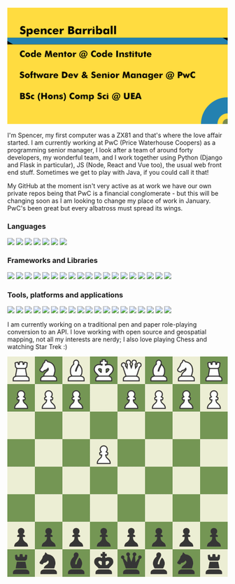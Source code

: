 ![5pence splash image](SBarrGithub.png) 

I'm Spencer, my first computer was a ZX81 and that's where the love affair started. I am currently working at PwC (Price Waterhouse Coopers) as a programming senior manager, I look after a team of around forty developers, my wonderful team, and I work together using Python (Django and Flask in particular), JS (Node, React and Vue too), the usual web front end stuff. Sometimes we get to play with Java, if you could call it that! 

My GitHub at the moment isn't very active as at work we have our own private repos being that PwC is a financial conglomerate - but this will be changing soon as I am looking to change my place of work in January. PwC's been great but every albatross must spread its wings.


### Languages

<img src="https://img.shields.io/badge/Python-grey.svg?logo=python">
<img src="https://img.shields.io/badge/Java-grey.svg?logo=java">
<img src="https://img.shields.io/badge/JavaScript-grey.svg?logo=Javascript">
<img src="https://img.shields.io/badge/Node-grey.svg?logo=NodedotJS">
<img src="https://img.shields.io/badge/HTML-grey.svg?logo=HTML5">
<img src="https://img.shields.io/badge/PHP-grey.svg?logo=PHP">
<img src="https://img.shields.io/badge/CSS-grey.svg?logo=CSS3">

### Frameworks and Libraries

<img src="https://img.shields.io/badge/Laravel-grey.svg?logo=Laravel">
<img src="https://img.shields.io/badge/Django-grey.svg?logo=django">
<img src="https://img.shields.io/badge/Flask-grey.svg?logo=flask">
<img src="https://img.shields.io/badge/SASS-grey.svg?logo=SASS">
<img src="https://img.shields.io/badge/Docker-grey.svg?logo=docker">
<img src="https://img.shields.io/badge/Kubernetes-grey.svg?logo=kubernetes">
<img src="https://img.shields.io/badge/React-grey.svg?logo=react">
<img src="https://img.shields.io/badge/VueJS-grey.svg?logo=vuedotjs">
<img src="https://img.shields.io/badge/Git-grey.svg?logo=Git">
<img src="https://img.shields.io/badge/Bulma-grey.svg?logo=Bulma">
<img src="https://img.shields.io/badge/Celery-grey.svg?logo=Celery">
<img src="https://img.shields.io/badge/Chart.js-grey.svg?logo=chartdotjs">
<img src="https://img.shields.io/badge/Chef-grey.svg?logo=Chef">
<img src="https://img.shields.io/badge/D3.JS-grey.svg?logo=D3dotJS">
<img src="https://img.shields.io/badge/Jinja-grey.svg?logo=Jinja">
<img src="https://img.shields.io/badge/Leaflet-grey.svg?logo=Leaflet">
<img src="https://img.shields.io/badge/React Router-grey.svg?logo=reactrouter">
<img src="https://img.shields.io/badge/Selenium-grey.svg?logo=selenium">
<img src="https://img.shields.io/badge/Pytest-grey.svg?logo=pytest">

### Tools, platforms and applications

<img src="https://img.shields.io/badge/GitHub-grey.svg?logo=github">
<img src="https://img.shields.io/badge/PyCharm-grey.svg?logo=pycharm">
<img src="https://img.shields.io/badge/IntelliJIDEA-grey.svg?logo=intellijidea">
<img src="https://img.shields.io/badge/GCP-grey.svg?logo=googlecloud">
<img src="https://img.shields.io/badge/AWS-grey.svg?logo=amazonaws">
<img src="https://img.shields.io/badge/MongoDB-grey.svg?logo=MongoDB">
<img src="https://img.shields.io/badge/PostgreSQL-grey.svg?logo=PostgreSQL">
<img src="https://img.shields.io/badge/Photoshop-grey.svg?logo=AdobePhotoshop">
<img src="https://img.shields.io/badge/CircleCI-grey.svg?logo=CircleCI">
<img src="https://img.shields.io/badge/DevExpress-grey.svg?logo=DevExpress">
<img src="https://img.shields.io/badge/Jenkins-grey.svg?logo=Jenkins">
<img src="https://img.shields.io/badge/Jetbrains-grey.svg?logo=JetBrains">
<img src="https://img.shields.io/badge/MySQL-grey.svg?logo=mysql">
<img src="https://img.shields.io/badge/NPM-grey.svg?logo=npm">
<img src="https://img.shields.io/badge/PhpStorm-grey.svg?logo=phpstorm">
<img src="https://img.shields.io/badge/Postman-grey.svg?logo=postman">
<img src="https://img.shields.io/badge/Puppet-grey.svg?logo=puppet">
<img src="https://img.shields.io/badge/Splunk-grey.svg?logo=splunk">
<img src="https://img.shields.io/badge/Webstorm-grey.svg?logo=webstorm">

I am currently working on a traditional pen and paper role-playing conversion to an API. I love working with open source and geospatial mapping, not all my interests are nerdy; I also love playing Chess and watching Star Trek :) 

![5pence plays chess](board.gif) 

